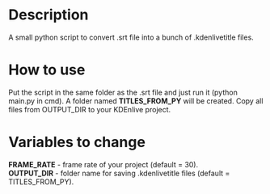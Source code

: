 # Description
A small python script to convert .srt file into a bunch of .kdenlivetitle files.

# How to use
Put the script in the same folder as the .srt file and just run it (python main.py in cmd). A folder named **TITLES_FROM_PY** will be created.
Copy all files from OUTPUT_DIR to your KDEnlive project.

# Variables to change
**FRAME_RATE** - frame rate of your project (default = 30).<br>
**OUTPUT_DIR** - folder name for saving .kdenlivetitle files (default = TITLES_FROM_PY).
